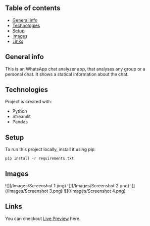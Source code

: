 ## Table of contents
* [General info](#general-info)
* [Technologies](#technologies)
* [Setup](#setup)
* [Images](#images)
* [Links](#links)

## General info
This is an WhatsApp chat analyzer app, that analyses any group or a personal chat. It shows a statical information about the chat.
	
## Technologies
Project is created with:
* Python
* Streamlit
* Pandas
	
## Setup
To run this project locally, install it using pip:

```
pip install -r requirements.txt
```
## Images

![](/Images/Screenshot 1.png)
![](/Images/Screenshot 2.png)
![](/Images/Screenshot 3.png)
![](/Images/Screenshot 4.png)


## Links

You can checkout [Live Preview](https://huggingface.co/spaces/aakiliqbal/wca-aakiliqbal) here.
